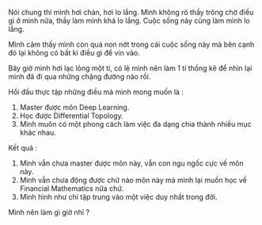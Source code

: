 Nói chung thì mình hơi chán, hơi lo lắng. Mình không rõ thầy trông chờ điều gì ở mình nữa, thầy làm mình khá lo lắng. Cuộc sống này cũng làm mình lo lắng.

Mình cảm thấy mình còn quá non nớt trong cái cuộc sống này mà bên cạnh đó lại không có bất kì điều gì để vin vào.

Bây giờ mình hơi lạc lỏng một tí, có lẽ mình nên làm 1 tí thống kê để nhìn lại mình đã đi qua những chặng đường nào rồi.

Hồi đầu thực tập những điều mà mình mong muốn là :

1. Master được môn Deep Learning.
2. Học được Differential Topology.
3. Mình muôn có một phong cách làm việc đa dạng chia thành nhiều mục khác nhau.

Kết quả :
1. Mình vẫn chưa master được môn này, vẫn con ngu ngốc cực về môn này.
2. Mình vẫn chưa động được chữ nào môn này mà mình lại muốn học về Financial Mathematics nữa chứ.
3. Mình hình như chỉ tập trung vào một việc duy nhất trong đời.

Mình nên làm gì giờ nhỉ ?
